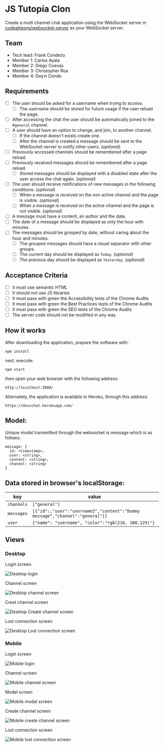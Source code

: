 # JS Tutopía Clon

Create a multi channel chat application using the WebSocket server in [codeableorg/websocket-server](https://github.com/codeableorg/websocket-server) as your WebSocket server.

## Team

- Tech lead: Frank Condezo
- Member 1: Carlos Ayala
- Member 2: Diego Cuevas
- Member 3: Christopher Roa
- Member 4: Deyvi Conde

## Requirements

- [ ] The user should be asked for a username when trying to access.
  - [ ] The username should be stored for future usage if the user reload the page.
- [ ] After accessing the chat the user should be automatically joined to the `#general` channel.
- [ ] A user should have an option to change, and join, to another channel.
  - [ ] If the channel doesn't exists create one.
  - [ ] After the channel is created a message should be sent to the WebSocket server to notify other users. (_optional_)
- [ ] Previously accessed channels should be remembered after a page reload.
- [ ] Previously received messages should be remembered after a page reload.
  - [ ] Stored messages should be displayed with a disabled state after the user access the chat again. (_optional_)
- [ ] The user should receive notifications of new messages in the following conditions: (_optional_)
  - [ ] When a message is received on the non active channel and the page is visible. (_optional_)
  - [ ] When a message is received on the active channel and the page is not visible. (_optional_)
- [ ] A message must have a content, an author and the date.
- [ ] The date of a message should be displayed as only the hour with minutes.
- [ ] The messages should be grouped by date, without caring about the hour and minutes.
  - [ ] The grouped messages should have a visual separator with other groups. 
  - [ ] The current day should be displayed as `Today`. (_optional_)
  - [ ] The previous day should be displayed as `Yesterday`. (_optional_)

## Acceptance Criteria

- [ ] It must use semantic HTML
- [ ] It should not use JS libraries
- [ ] It must pass with green the Accessibility tests of the Chrome Audits
- [ ] It must pass with green the Best Practices tests of the Chrome Audits
- [ ] It must pass with green the SEO tests of the Chrome Audits
- [ ] The server code should not be modified in any way

## How it works

After downloading the application, prepare the software with:
```
npm install
```

next, execute:
```
npm start
```
then open your web browser with the following address:
```
http://localhost:3000/
```

Alternately, the application is available in Heroku, through this address:

```
https://devschat.herokuapp.com/
```


## Model:

Unique model transmitted through the websocket is message which is as follows:

```
message: {
  id: <timestamp>,
  user: <string>,
  content: <string>,
  channel: <string>
}
```

## Data stored in browser's localStorage:

|   key  |   value   |
|--------|-----------|
|`channels`|`["general"]`|
|`messages`|`[{"id":,"user":"username2","content":"Dummy message","channel":"general"}]`|
|`user`|`{"name": "username", "color":"rgb(218, 100,129)"}`|

## Views

### Desktop

Login screen

![Desktop login](images/desktop001.png)

Channel screen

![Desktop channel screen](images/desktop002.png)

Creat channel screen

![Desktop Create channel screen](images/desktop003.png)

Lost connection screen

![Desktop Lost connection screen](images/desktop004.png)

### Mobile

Login screen

![Mobile login](images/mobile001.png)

Channel screen

![Mobile channel screen](images/mobile002.png)

Modal screen

![Mobile modal screen](images/mobile003.png)

Create channel screen

![Mobile create channel screen](images/mobile004.png)

Lost connection screen

![Mobile lost connection screen](images/mobile005.png)
